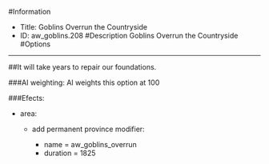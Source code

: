 #Information
 - Title: Goblins Overrun the Countryside
 - ID: aw_goblins.208
#Description
Goblins Overrun the Countryside
#Options

___
##It will take years to repair our foundations.

###AI weighting:
AI weights this option at 100


###Efects:<ul><li>area:</li><ul><li>add permanent province modifier:</li><ul><li>name = aw_goblins_overrun</li><li>duration = 1825</li></ul></ul></ul>
